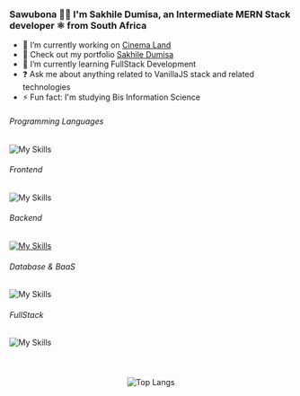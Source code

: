 
### Sawubona 🙌🏾 I'm Sakhile Dumisa, an Intermediate MERN Stack developer ⚛️ from South Africa
  

- 🔭 I’m currently working on [Cinema Land](https://cinema-land.vercel.app)
- 🔭 Check out my portfolio [Sakhile Dumisa](https://sakhile-dumisa.vercel.app)  
- 🌱 I’m currently learning FullStack Development  
- ❓ Ask me about anything related to VanillaJS stack and related technologies  
- ⚡ Fun fact: I'm studying Bis Information Science

  
###### Programming Languages  
![My Skills](https://go-skill-icons.vercel.app/api/icons?i=js,ts)

###### Frontend  
![My Skills](https://go-skill-icons.vercel.app/api/icons?i=html,css,react,tailwind,sass)

###### Backend  
[![My Skills](https://skillicons.dev/icons?i=nodejs,express)](https://skillicons.dev)

###### Database & BaaS
![My Skills](https://go-skill-icons.vercel.app/api/icons?i=mongodb,supabase,appwrite,sqlite,mysql,postgres)


###### FullStack  
![My Skills](https://go-skill-icons.vercel.app/api/icons?i=nextjs)

###
<br/>  

<div align="center">
  
![Top Langs](https://github-readme-stats.vercel.app/api/top-langs/?username=dumisa-sakhile&theme=tokyonight)

</div>  
  

<br/>  
